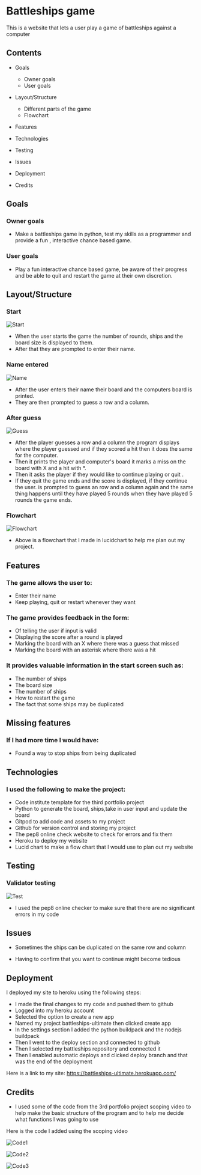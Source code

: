 # Battleships game

This is a website that lets a user play a game of battleships against a computer

## Contents

* Goals
    * Owner goals
    * User goals

* Layout/Structure
    * Different parts of the game
    * Flowchart

* Features

* Technologies

* Testing 

* Issues

* Deployment

* Credits

## Goals

### Owner goals

- Make a battleships game in python, test my skills as a programmer and provide a fun
, interactive chance based game.

### User goals

- Play a fun interactive chance based game, be aware of their progress and be able to
quit and restart the game at their own discretion.

## Layout/Structure

### Start

![Start](images/start.png)

- When the user starts the game the number of rounds, ships and the board size is 
displayed to them.
- After that they are prompted to enter their name.

### Name entered

![Name](images/name.png)

- After the user enters their name their board and the computers board is printed.
- They are then prompted to guess a row and a column.

### After guess

![Guess](images/guess.png)

- After the player guesses a row and a column the program displays where the player
guessed and if they scored a hit then it does the same for the computer.
- Then it prints the player and computer's board it marks a miss on the board with
X and a hit with *.
- Then it asks the player if they would like to continue playing or quit .
- If they quit the game ends and the score is displayed, if they continue the user.
is prompted to guess an row and a column again and the same thing happens until 
they have played 5 rounds when they have played 5 rounds the game ends.

### Flowchart

![Flowchart](images/flowchart.png)

- Above is a flowchart that I made in lucidchart to help me plan out my project.

## Features

### The game allows the user to: 
- Enter their name 
- Keep playing, quit or restart whenever they want

### The game provides feedback in the form:
- Of telling the user if input is valid
- Displaying the score after a round is played
- Marking the board with an X where there was a guess that missed
- Marking the board with an asterisk where there was a hit

### It provides valuable information in the start screen such as:
- The number of ships 
- The board size
- The number of ships
- How to restart the game
- The fact that some ships may be duplicated

## Missing features

### If I had more time I would have:
- Found a way to stop ships from being duplicated

## Technologies

### I used the following to make the project:
- Code institute template for the third portfolio project
- Python to generate the board, ships,take in user input and 
update the board
- Gitpod to add code and assets to my project
- Github for version control and storing my project
- The pep8 online check website to check for errors and fix 
them
- Heroku to deploy my website
- Lucid chart to make a flow chart that I would use to plan 
out my website

## Testing 

### Validator testing 

![Test](images/test.png)

- I used the pep8 online checker to make sure that there 
are no significant errors in my code

## Issues

* Sometimes the ships can be duplicated on the same row 
and column

* Having to confirm that you want to continue might 
become tedious

## Deployment

I deployed my site to heroku using the following steps:
- I made the final changes to my code and pushed them to 
github
- Logged into my heroku account
- Selected the option to create a new app
- Named my project battleships-ultimate then clicked create app
- In the settings section I added the python buildpack and the 
nodejs buildpack
- Then I went to the deploy section and connected to github
- Then I selected my battleships repository and connected it
- Then I enabled automatic deploys and clicked deploy branch 
and that was the end of the deployment

Here is a link to my site: https://battleships-ultimate.herokuapp.com/

## Credits

- I used some of the code from the 3rd portfolio project scoping video to help make the basic structure of the program
and to help me decide what functions I was going to use

Here is the code I added using the scoping video

![Code1](images/1.png)

![Code2](images/2.png)

![Code3](images/3.png)